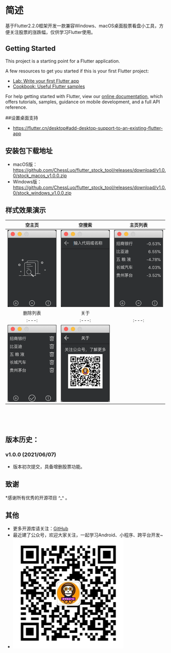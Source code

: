 # 简述

基于Flutter2.2.0框架开发一款兼容Windows、macOS桌面股票看盘小工具，方便关注股票的涨跌幅，仅供学习Flutter使用。

## Getting Started

This project is a starting point for a Flutter application.

A few resources to get you started if this is your first Flutter project:

- [Lab: Write your first Flutter app](https://flutter.dev/docs/get-started/codelab)
- [Cookbook: Useful Flutter samples](https://flutter.dev/docs/cookbook)

For help getting started with Flutter, view our
[online documentation](https://flutter.dev/docs), which offers tutorials,
samples, guidance on mobile development, and a full API reference.

##设置桌面支持
* https://flutter.cn/desktop#add-desktop-support-to-an-existing-flutter-app


## 安装包下载地址
* macOS版：https://github.com/ChessLuo/flutter_stock_tool/releases/download/v1.0.0/stock_macos_v1.0.0.zip
* Windows版：https://github.com/ChessLuo/flutter_stock_tool/releases/download/v1.0.0/stock_windows_v1.0.0.zip

## 样式效果演示
|空主页|空搜索|主页列表|
|:---:|:---:|:---:|
|<img border="1" src="./screenshots/stock1.jpg" width="150" height="auto">|<img border="1" src="./screenshots/stock2.jpg" width="150" height="auto">|<img border="1" src="./screenshots/stock3.jpg" width="150" height="auto">|
|删除列表|关于||
|:---:|:---:|:---:|
|<img border="1" src="./screenshots/stock4.jpg" width="150" height="auto">|<img border="1" src="./screenshots/stock5.jpg" width="150" height="auto">|

<br><br><br>
## 版本历史：
###  v1.0.0 (2021/06/07)
* 版本初次提交，具备增删股票功能。

## 致谢
*感谢所有优秀的开源项目 ^_^ 。

## 其他
* 更多开源库请关注：[GitHub](https://github.com/ChessLuo)
* 最近建了公众号，欢迎大家关注，一起学习Android、小程序、跨平台开发~
* ![](./screenshots/myQrcode.jpg)